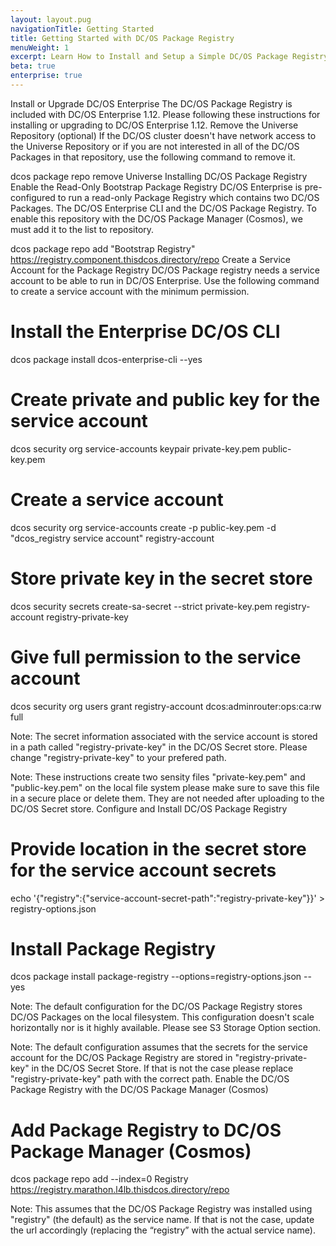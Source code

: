 ```yaml
---
layout: layout.pug
navigationTitle: Getting Started
title: Getting Started with DC/OS Package Registry
menuWeight: 1
excerpt: Learn How to Install and Setup a Simple DC/OS Package Registry
beta: true
enterprise: true
---
```


Install or Upgrade DC/OS Enterprise
The DC/OS Package Registry is included with DC/OS Enterprise 1.12. Please following these instructions for installing or upgrading to DC/OS Enterprise 1.12.
Remove the Universe Repository (optional)
If the DC/OS cluster doesn't have network access to the Universe Repository or if you are not interested in all of the DC/OS Packages in that repository, use the following command to remove it.

dcos package repo remove Universe
Installing DC/OS Package Registry
Enable the Read-Only Bootstrap Package Registry
DC/OS Enterprise is pre-configured to run a read-only Package Registry which contains two DC/OS Packages. The DC/OS Enterprise CLI and the DC/OS Package Registry. To enable this repository with the DC/OS Package Manager (Cosmos), we must add it to the list to repository.

dcos package repo add "Bootstrap Registry" https://registry.component.thisdcos.directory/repo
Create a Service Account for the Package Registry
DC/OS Package registry needs a service account to be able to run in DC/OS Enterprise. Use the following command to create a service account with the minimum permission.

# Install the Enterprise DC/OS CLI
dcos package install dcos-enterprise-cli --yes

# Create private and public key for the service account
dcos security org service-accounts keypair private-key.pem public-key.pem

# Create a service account
dcos security org service-accounts create -p public-key.pem -d "dcos_registry service account" registry-account

# Store private key in the secret store
dcos security secrets create-sa-secret --strict private-key.pem registry-account registry-private-key

# Give full permission to the service account
dcos security org users grant registry-account dcos:adminrouter:ops:ca:rw full


Note: The secret information associated with the service account is stored in a path called "registry-private-key" in the DC/OS Secret store. Please change "registry-private-key" to your prefered path.

Note: These instructions create two sensity files "private-key.pem" and "public-key.pem" on the local file system please make sure to save this file in a secure place or delete them. They are not needed after uploading to the DC/OS Secret store.
Configure and Install DC/OS Package Registry
# Provide location in the secret store for the service account secrets
echo '{"registry":{"service-account-secret-path":"registry-private-key"}}' > registry-options.json

# Install Package Registry
dcos package install package-registry --options=registry-options.json --yes


Note: The default configuration for the DC/OS Package Registry stores DC/OS Packages on the local filesystem. This configuration doesn't scale horizontally nor is it highly available. Please see S3 Storage Option section.

Note: The default configuration assumes that the secrets for the service account for the DC/OS Package Registry are stored in "registry-private-key" in the DC/OS Secret Store. If that is not the case please replace "registry-private-key" path with the correct path.
Enable the DC/OS Package Registry with the DC/OS Package Manager (Cosmos)
# Add Package Registry to DC/OS Package Manager (Cosmos)
dcos package repo add --index=0 Registry https://registry.marathon.l4lb.thisdcos.directory/repo

Note: This assumes that the DC/OS Package Registry was installed using "registry" (the default) as the service name. If that is not the case, update the url accordingly (replacing the “registry” with the actual service name).
